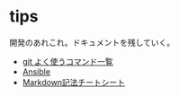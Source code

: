 # tips
開発のあれこれ。ドキュメントを残していく。
- [git よく使うコマンド一覧](https://github.com/sbtosh/tips/tree/main/git/よく使うコマンド一覧.md)
- [Ansible](https://github.com/sbtosh/tips/tree/main/ansible)
- [Markdown記法チートシート](https://github.com/sbtosh/tips/blob/main/markdown/markdownチートシート.md)
